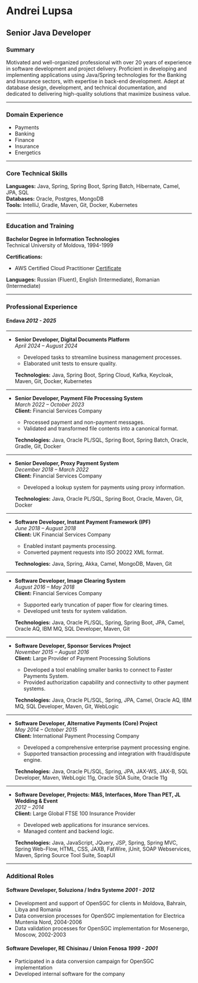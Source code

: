 # Andrei Lupsa

## Senior Java Developer


### Summary

Motivated and well-organized professional with over 20 years of experience in software development and project delivery. Proficient in developing and implementing applications using Java/Spring technologies for the Banking and Insurance sectors, with expertise in back-end development. Adept at database design, development, and technical documentation, and dedicated to delivering high-quality solutions that maximize business value.

---

### Domain Experience

- Payments
- Banking
- Finance
- Insurance
- Energetics

---

### Core Technical Skills

**Languages:** Java, Spring, Spring Boot, Spring Batch, Hibernate, Camel, JPA, SQL  
**Databases:** Oracle, Postgres, MongoDB  
**Tools:** IntelliJ, Gradle, Maven, Git, Docker, Kubernetes  

---

### Education and Training

**Bachelor Degree in Information Technologies**  
Technical University of Moldova, 1994-1999

**Certifications:**
- AWS Certified Cloud Practitioner [Certificate](https://www.credly.com/badges/f776eb4a-1634-4ef7-ad28-e792cef3ebd8/public_url)

**Languages:** Russian (Fluent), English (Intermediate), Romanian (Intermediate)

---

### Professional Experience

#### Endava *2012 - 2025*

---

- **Senior Developer, Digital Documents Platform**  
  *April 2024 – August 2024*  
  - Developed tasks to streamline business management processes.
  - Elaborated unit tests to ensure quality.

  **Technologies:** Java, Spring Boot, Spring Cloud, Kafka, Keycloak, Maven, Git, Docker, Kubernetes

---

- **Senior Developer, Payment File Processing System**  
  *March 2022 – October 2023*  
  **Client:** Financial Services Company
  - Processed payment and non-payment messages.
  - Validated and transformed file contents into a canonical format.

  **Technologies:** Java, Oracle PL/SQL, Spring Boot, Spring Batch, Oracle, Gradle, Git, Docker

---

- **Senior Developer, Proxy Payment System**  
  *December 2018 – March 2022*  
  **Client:** Financial Services Company
  - Developed a lookup system for payments using proxy information.

  **Technologies:** Java, Oracle PL/SQL, Spring Boot, Oracle, Maven, Git, Docker

---

- **Software Developer, Instant Payment Framework (IPF)**  
  *June 2018 – August 2018*  
  **Client:** UK Financial Services Company
  - Enabled instant payments processing.
  - Converted payment requests into ISO 20022 XML format.

  **Technologies:** Java, Spring, Akka, Camel, MongoDB, Maven, Git

---

- **Software Developer, Image Clearing System**  
  *August 2016 – May 2018*  
  **Client:** Financial Services Company
  - Supported early truncation of paper flow for clearing times.
  - Developed unit tests for system validation.

  **Technologies:** Java, Oracle PL/SQL, Spring, Spring Boot, JPA, Camel, Oracle AQ, IBM MQ, SQL Developer, Maven, Git

---

- **Software Developer, Sponsor Services Project**  
  *November 2015 – August 2016*  
  **Client:** Large Provider of Payment Processing Solutions
  - Developed a tool enabling smaller banks to connect to Faster Payments System.
  - Provided authorization capability and connectivity to other payment systems.

  **Technologies:** Java, Oracle PL/SQL, Spring, JPA, Camel, Oracle AQ, IBM MQ, SQL Developer, Maven, Git, WebLogic

---

- **Software Developer, Alternative Payments (Core) Project**  
  *May 2014 – October 2015*  
  **Client:** International Payment Processing Company
  - Developed a comprehensive enterprise payment processing engine.
  - Supported transaction processing and integration with fraud/dispute engine.

  **Technologies:** Java, Oracle PL/SQL, Spring, JPA, JAX-WS, JAX-B, SQL Developer, Maven, WebLogic 11g, Oracle SOA Suite, Oracle 11g

---

- **Software Developer, Projects: M&S, Interfaces, More Than PET, JL Wedding & Event**  
  *2012 – 2014*  
  **Client:** Large Global FTSE 100 Insurance Provider
  - Developed web applications for insurance services.
  - Managed content and backend logic.

  **Technologies:** Java, JavaScript, JQuery, JSP, Spring, Spring MVC, Spring Web-Flow, HTML, CSS, JAXB, FatWire, jUnit, SOAP Webservices, Maven, Spring Source Tool Suite, SoapUI

---

### Additional Roles

#### Software Developer, Soluziona / Indra Systeme *2001 - 2012*
  - Development and support of OpenSGC for clients in Moldova, Bahrain, Libya and Romania
  - Data conversion processes for OpenSGC implementation for Electrica Muntenia Nord, 2004-2006
  - Data validation processes for OpenSGC implementation for Mosenergo, Moscow, 2002-2003

#### Software Developer, RE Chisinau / Union Fenosa *1999 - 2001*
  - Participated in a data conversion campaign for OpenSGC implementation
  - Developed internal software for the company

